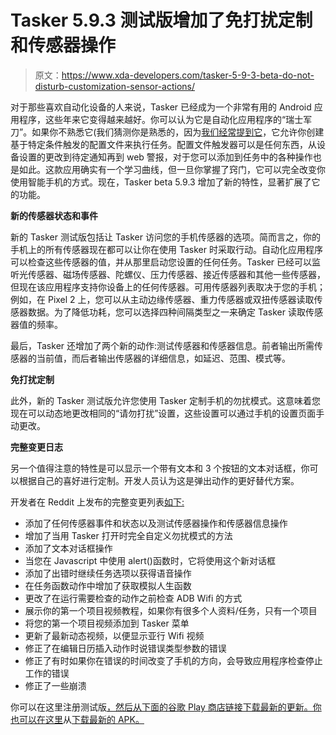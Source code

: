 # Tasker 5.9.3 测试版增加了免打扰定制和传感器操作

> 原文：<https://www.xda-developers.com/tasker-5-9-3-beta-do-not-disturb-customization-sensor-actions/>

对于那些喜欢自动化设备的人来说，Tasker 已经成为一个非常有用的 Android 应用程序，这些年来它变得越来越好。你可以认为它是自动化应用程序的“瑞士军刀”。如果你不熟悉它(我们猜测你是熟悉的，因为[我们经常提到它](https://www.xda-developers.com/tasker-5-9-2-beta-run-adb-shell-commands-without-tethered-pc/)，它允许你创建基于特定条件触发的配置文件来执行任务。配置文件触发器可以是任何东西，从设备设置的更改到待定通知再到 web 警报，对于您可以添加到任务中的各种操作也是如此。这款应用确实有一个学习曲线，但一旦你掌握了窍门，它可以完全改变你使用智能手机的方式。现在，Tasker beta 5.9.3 增加了新的特性，显著扩展了它的功能。

**新的传感器状态和事件**

新的 Tasker 测试版包括让 Tasker 访问您的手机传感器的选项。简而言之，你的手机上的所有传感器现在都可以让你在使用 Tasker 时采取行动。自动化应用程序可以检查这些传感器的值，并从那里启动您设置的任何任务。Tasker 已经可以监听光传感器、磁场传感器、陀螺仪、压力传感器、接近传感器和其他一些传感器，但现在该应用程序支持你设备上的任何传感器。可用传感器列表取决于您的手机；例如，在 Pixel 2 上，您可以从主动边缘传感器、重力传感器或双扭传感器读取传感器数据。为了降低功耗，您可以选择四种间隔类型之一来确定 Tasker 读取传感器值的频率。

最后，Tasker 还增加了两个新的动作:测试传感器和传感器信息。前者输出所需传感器的当前值，而后者输出传感器的详细信息，如延迟、范围、模式等。

**免打扰定制**

此外，新的 Tasker 测试版允许您使用 Tasker 定制手机的勿扰模式。这意味着您现在可以动态地更改相同的“请勿打扰”设置，这些设置可以通过手机的设置页面手动更改。

**完整变更日志**

另一个值得注意的特性是可以显示一个带有文本和 3 个按钮的文本对话框，你可以根据自己的喜好进行定制。开发人员认为这是弹出动作的更好替代方案。

开发者在 Reddit 上发布的完整变更列表[如下:](https://www.reddit.com/r/tasker/comments/f5dftr/dev_tasker_593beta_sensors_sensors_sensors_oh_and/)

*   添加了任何传感器事件和状态以及测试传感器操作和传感器信息操作
*   增加了当用 Tasker 打开时完全自定义勿扰模式的方法
*   添加了文本对话框操作
*   当您在 Javascript 中使用 alert()函数时，它将使用这个新对话框
*   添加了出错时继续任务选项以获得语音操作
*   在任务函数动作中增加了获取模拟人生函数
*   更改了在运行需要检查的动作之前检查 ADB Wifi 的方式
*   展示你的第一个项目视频教程，如果你有很多个人资料/任务，只有一个项目
*   将您的第一个项目视频添加到 Tasker 菜单
*   更新了最新动态视频，以便显示亚行 Wifi 视频
*   修正了在编辑日历插入动作时说错误类型参数的错误
*   修正了有时如果你在错误的时间改变了手机的方向，会导致应用程序检查停止工作的错误
*   修正了一些崩溃

你可以在这里注册测试版[，然后从下面的谷歌 Play 商店链接下载最新的更新。你也可以在这里](https://joaoapps.com/beta-testing/)从[下载最新的 APK。](https://www.dropbox.com/s/0rwcwgbli7o7rxo/AppFactory.apk?dl=0)